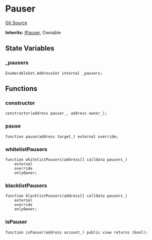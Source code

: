 # Pauser
[Git Source](https://github.com/ArrakisFinance/arrakis-modular/blob/4485c572ded3a830c181fa38ceaac13efe8eb7f1/src/Pauser.sol)

**Inherits:**
[IPauser](/src/interfaces/IPauser.sol/interface.IPauser.md), Ownable


## State Variables
### _pausers

```solidity
EnumerableSet.AddressSet internal _pausers;
```


## Functions
### constructor


```solidity
constructor(address pauser_, address owner_);
```

### pause


```solidity
function pause(address target_) external override;
```

### whitelistPausers


```solidity
function whitelistPausers(address[] calldata pausers_)
    external
    override
    onlyOwner;
```

### blacklistPausers


```solidity
function blacklistPausers(address[] calldata pausers_)
    external
    override
    onlyOwner;
```

### isPauser


```solidity
function isPauser(address account_) public view returns (bool);
```

